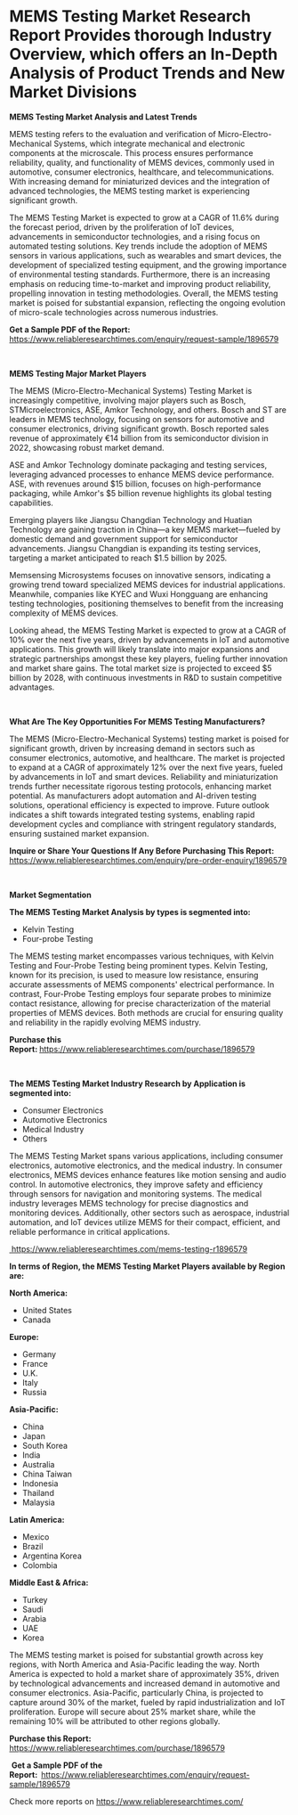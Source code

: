 <p><h1>MEMS Testing Market Research Report Provides thorough Industry Overview, which offers an In-Depth Analysis of Product Trends and New Market Divisions</h1></p><p><strong>MEMS Testing Market Analysis and Latest Trends</strong></p>
<p><p>MEMS testing refers to the evaluation and verification of Micro-Electro-Mechanical Systems, which integrate mechanical and electronic components at the microscale. This process ensures performance reliability, quality, and functionality of MEMS devices, commonly used in automotive, consumer electronics, healthcare, and telecommunications. With increasing demand for miniaturized devices and the integration of advanced technologies, the MEMS testing market is experiencing significant growth.</p><p>The MEMS Testing Market is expected to grow at a CAGR of 11.6% during the forecast period, driven by the proliferation of IoT devices, advancements in semiconductor technologies, and a rising focus on automated testing solutions. Key trends include the adoption of MEMS sensors in various applications, such as wearables and smart devices, the development of specialized testing equipment, and the growing importance of environmental testing standards. Furthermore, there is an increasing emphasis on reducing time-to-market and improving product reliability, propelling innovation in testing methodologies. Overall, the MEMS testing market is poised for substantial expansion, reflecting the ongoing evolution of micro-scale technologies across numerous industries.</p></p>
<p><strong>Get a Sample PDF of the Report:&nbsp;</strong> <a href="https://www.reliableresearchtimes.com/enquiry/request-sample/1896579?utm_campaign=3190&utm_medium=2&utm_source=Github&utm_content=ia&utm_term=06042025&utm_id=mems-testing">https://www.reliableresearchtimes.com/enquiry/request-sample/1896579</a></p>
<p>&nbsp;</p>
<p><strong>MEMS Testing Major Market Players</strong></p>
<p><p>The MEMS (Micro-Electro-Mechanical Systems) Testing Market is increasingly competitive, involving major players such as Bosch, STMicroelectronics, ASE, Amkor Technology, and others. Bosch and ST are leaders in MEMS technology, focusing on sensors for automotive and consumer electronics, driving significant growth. Bosch reported sales revenue of approximately €14 billion from its semiconductor division in 2022, showcasing robust market demand.</p><p>ASE and Amkor Technology dominate packaging and testing services, leveraging advanced processes to enhance MEMS device performance. ASE, with revenues around $15 billion, focuses on high-performance packaging, while Amkor's $5 billion revenue highlights its global testing capabilities.</p><p>Emerging players like Jiangsu Changdian Technology and Huatian Technology are gaining traction in China—a key MEMS market—fueled by domestic demand and government support for semiconductor advancements. Jiangsu Changdian is expanding its testing services, targeting a market anticipated to reach $1.5 billion by 2025.</p><p>Memsensing Microsystems focuses on innovative sensors, indicating a growing trend toward specialized MEMS devices for industrial applications. Meanwhile, companies like KYEC and Wuxi Hongguang are enhancing testing technologies, positioning themselves to benefit from the increasing complexity of MEMS devices.</p><p>Looking ahead, the MEMS Testing Market is expected to grow at a CAGR of 10% over the next five years, driven by advancements in IoT and automotive applications. This growth will likely translate into major expansions and strategic partnerships amongst these key players, fueling further innovation and market share gains. The total market size is projected to exceed $5 billion by 2028, with continuous investments in R&D to sustain competitive advantages.</p></p>
<p>&nbsp;</p>
<p><strong>What Are The Key Opportunities For MEMS Testing Manufacturers?</strong></p>
<p><p>The MEMS (Micro-Electro-Mechanical Systems) testing market is poised for significant growth, driven by increasing demand in sectors such as consumer electronics, automotive, and healthcare. The market is projected to expand at a CAGR of approximately 12% over the next five years, fueled by advancements in IoT and smart devices. Reliability and miniaturization trends further necessitate rigorous testing protocols, enhancing market potential. As manufacturers adopt automation and AI-driven testing solutions, operational efficiency is expected to improve. Future outlook indicates a shift towards integrated testing systems, enabling rapid development cycles and compliance with stringent regulatory standards, ensuring sustained market expansion.</p></p>
<p><strong>Inquire or Share Your Questions If Any Before Purchasing This Report:</strong> <a href="https://www.reliableresearchtimes.com/enquiry/pre-order-enquiry/1896579?utm_campaign=3190&utm_medium=2&utm_source=Github&utm_content=ia&utm_term=06042025&utm_id=mems-testing">https://www.reliableresearchtimes.com/enquiry/pre-order-enquiry/1896579</a></p>
<p>&nbsp;</p>
<p><strong>Market Segmentation</strong></p>
<p><strong>The MEMS Testing Market Analysis by types is segmented into:</strong></p>
<p><ul><li>Kelvin Testing</li><li>Four-probe Testing</li></ul></p>
<p><p>The MEMS testing market encompasses various techniques, with Kelvin Testing and Four-Probe Testing being prominent types. Kelvin Testing, known for its precision, is used to measure low resistance, ensuring accurate assessments of MEMS components' electrical performance. In contrast, Four-Probe Testing employs four separate probes to minimize contact resistance, allowing for precise characterization of the material properties of MEMS devices. Both methods are crucial for ensuring quality and reliability in the rapidly evolving MEMS industry.</p></p>
<p><strong>Purchase this Report:&nbsp;</strong><a href="https://www.reliableresearchtimes.com/purchase/1896579?utm_campaign=3190&utm_medium=2&utm_source=Github&utm_content=ia&utm_term=06042025&utm_id=mems-testing">https://www.reliableresearchtimes.com/purchase/1896579</a></p>
<p>&nbsp;</p>
<p><strong>The MEMS Testing Market Industry Research by Application is segmented into:</strong></p>
<p><ul><li>Consumer Electronics</li><li>Automotive Electronics</li><li>Medical Industry</li><li>Others</li></ul></p>
<p><p>The MEMS Testing Market spans various applications, including consumer electronics, automotive electronics, and the medical industry. In consumer electronics, MEMS devices enhance features like motion sensing and audio control. In automotive electronics, they improve safety and efficiency through sensors for navigation and monitoring systems. The medical industry leverages MEMS technology for precise diagnostics and monitoring devices. Additionally, other sectors such as aerospace, industrial automation, and IoT devices utilize MEMS for their compact, efficient, and reliable performance in critical applications.</p></p>
<p><a href="https://www.reliableresearchtimes.com/mems-testing-r1896579?utm_campaign=3190&utm_medium=2&utm_source=Github&utm_content=ia&utm_term=06042025&utm_id=mems-testing">&nbsp;https://www.reliableresearchtimes.com/mems-testing-r1896579</a></p>
<p><strong>In terms of Region, the MEMS Testing Market Players available by Region are:</strong></p>
<p>
    <p> <strong> North America: </strong>
        <ul>
            <li>United States</li>
            <li>Canada</li>
        </ul>
        </p> 
    <p> <strong> Europe: </strong>
        <ul>
            <li>Germany</li>
            <li>France</li>
            <li>U.K.</li>
            <li>Italy</li>
            <li>Russia</li>
        </ul>
        </p> 
    <p> <strong> Asia-Pacific: </strong>
        <ul>
            <li>China</li>
            <li>Japan</li>
            <li>South Korea</li>
            <li>India</li>
            <li>Australia</li>
            <li>China Taiwan</li>
            <li>Indonesia</li>
            <li>Thailand</li>
            <li>Malaysia</li>
        </ul>
        </p> 
    <p> <strong> Latin America: </strong>
        <ul>
            <li>Mexico</li>
            <li>Brazil</li>
            <li>Argentina Korea</li>
            <li>Colombia</li>
        </ul>
        </p> 
    <p> <strong> Middle East & Africa: </strong>
        <ul>
            <li>Turkey</li>
            <li>Saudi</li>
            <li>Arabia</li>
            <li>UAE</li>
            <li>Korea</li>
        </ul>
    </p>
    </p>
<p><p>The MEMS testing market is poised for substantial growth across key regions, with North America and Asia-Pacific leading the way. North America is expected to hold a market share of approximately 35%, driven by technological advancements and increased demand in automotive and consumer electronics. Asia-Pacific, particularly China, is projected to capture around 30% of the market, fueled by rapid industrialization and IoT proliferation. Europe will secure about 25% market share, while the remaining 10% will be attributed to other regions globally.</p></p>
<p><strong>Purchase this Report: </strong><a href="https://www.reliableresearchtimes.com/purchase/1896579?utm_campaign=3190&utm_medium=2&utm_source=Github&utm_content=ia&utm_term=06042025&utm_id=mems-testing">https://www.reliableresearchtimes.com/purchase/1896579</a></p>
<p>&nbsp;<strong>Get a Sample PDF of the Report:&nbsp;&nbsp;</strong><a href="https://www.reliableresearchtimes.com/enquiry/request-sample/1896579?utm_campaign=3190&utm_medium=2&utm_source=Github&utm_content=ia&utm_term=06042025&utm_id=mems-testing">https://www.reliableresearchtimes.com/enquiry/request-sample/1896579</a></p>
<p><strong></strong></p>
<p>Check more reports on <a href="https://www.reliableresearchtimes.com/?utm_campaign=3190&utm_medium=2&utm_source=Github&utm_content=ia&utm_term=06042025&utm_id=mems-testing">https://www.reliableresearchtimes.com/</a></p>